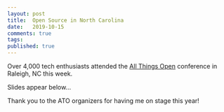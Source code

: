 ```yaml
---
layout: post
title:  Open Source in North Carolina
date:   2019-10-15
comments: true
tags: 
published: true
---
```


Over 4,000 tech enthusiasts attended the [All Things Open]() conference in Raleigh, NC this week.

Slides appear below...
<!--more-->

<script async class="speakerdeck-embed" data-id="73cc428146024e28b08588cc58029dc1" data-ratio="1.77777777777778" src="//speakerdeck.com/assets/embed.js"></script> 

Thank you to the ATO organizers for having me on stage this year!
